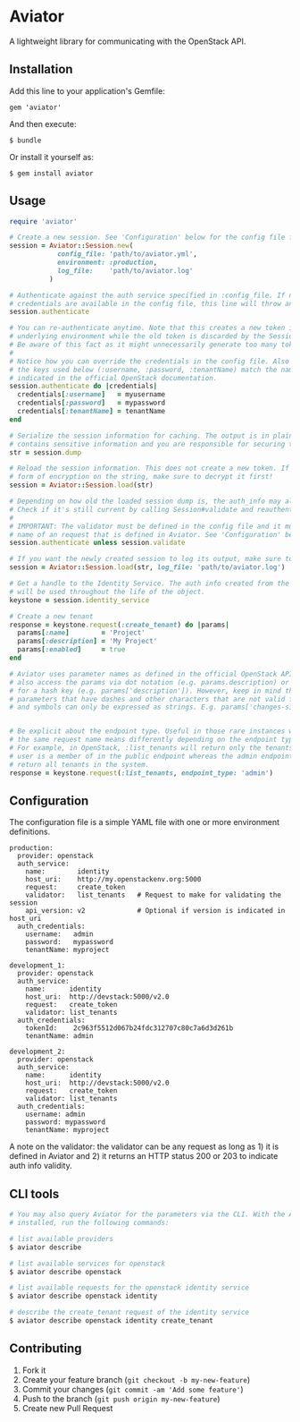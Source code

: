 # Aviator

A lightweight library for communicating with the OpenStack API.


## Installation

Add this line to your application's Gemfile:

    gem 'aviator'

And then execute:

    $ bundle

Or install it yourself as:

    $ gem install aviator

## Usage

```ruby
require 'aviator'

# Create a new session. See 'Configuration' below for the config file format.
session = Aviator::Session.new(
            config_file: 'path/to/aviator.yml',
            environment: :production,
            log_file:    'path/to/aviator.log'
          )

# Authenticate against the auth service specified in :config_file. If no 
# credentials are available in the config file, this line will throw an error.
session.authenticate

# You can re-authenticate anytime. Note that this creates a new token in the 
# underlying environment while the old token is discarded by the Session object.
# Be aware of this fact as it might unnecessarily generate too many tokens.
#
# Notice how you can override the credentials in the config file. Also note that
# the keys used below (:username, :password, :tenantName) match the name as 
# indicated in the official OpenStack documentation.
session.authenticate do |credentials|
  credentials[:username]   = myusername
  credentials[:password]   = mypassword
  credentials[:tenantName] = tenantName
end

# Serialize the session information for caching. The output is in plaintext JSON which
# contains sensitive information and you are responsible for securing this data.
str = session.dump

# Reload the session information. This does not create a new token. If you employed any
# form of encryption on the string, make sure to decrypt it first!
session = Aviator::Session.load(str)

# Depending on how old the loaded session dump is, the auth_info may already be expired. 
# Check if it's still current by calling Session#validate and reauthenticate as needed.
#
# IMPORTANT: The validator must be defined in the config file and it must refer to the
# name of an request that is defined in Aviator. See 'Configuration' below for examples
session.authenticate unless session.validate

# If you want the newly created session to log its output, make sure to indicate it on load
session = Aviator::Session.load(str, log_file: 'path/to/aviator.log')

# Get a handle to the Identity Service. The auth info created from the last authentication
# will be used throughout the life of the object.
keystone = session.identity_service

# Create a new tenant
response = keystone.request(:create_tenant) do |params|
  params[:name]        = 'Project'
  params[:description] = 'My Project'
  params[:enabled]     = true
end

# Aviator uses parameter names as defined in the official OpenStack API doc. You can 
# also access the params via dot notation (e.g. params.description) or by using a string
# for a hash key (e.g. params['description']). However, keep in mind that OpenStack
# parameters that have dashes and other characters that are not valid for method names
# and symbols can only be expressed as strings. E.g. params['changes-since']


# Be explicit about the endpoint type. Useful in those rare instances when
# the same request name means differently depending on the endpoint type.
# For example, in OpenStack, :list_tenants will return only the tenants the
# user is a member of in the public endpoint whereas the admin endpoint will
# return all tenants in the system.
response = keystone.request(:list_tenants, endpoint_type: 'admin')
```

## Configuration

The configuration file is a simple YAML file with one or more environment definitions.

```
production:
  provider: openstack
  auth_service:
    name:        identity
    host_uri:    http://my.openstackenv.org:5000
    request:     create_token
    validator:   list_tenants   # Request to make for validating the session
    api_version: v2             # Optional if version is indicated in host_uri
  auth_credentials:
    username:   admin
    password:   mypassword
    tenantName: myproject

development_1:
  provider: openstack
  auth_service:
    name:      identity
    host_uri:  http://devstack:5000/v2.0
    request:   create_token
    validator: list_tenants
  auth_credentials:
    tokenId:    2c963f5512d067b24fdc312707c80c7a6d3d261b
    tenantName: admin

development_2:
  provider: openstack
  auth_service:
    name:      identity
    host_uri:  http://devstack:5000/v2.0
    request:   create_token
    validator: list_tenants
  auth_credentials:
    username: admin
    password: mypassword
    tenantName: myproject
```

A note on the validator: the validator can be any request as long as 1) it is defined
in Aviator and 2) it returns an HTTP status 200 or 203 to indicate auth info validity.

## CLI tools

```bash
# You may also query Aviator for the parameters via the CLI. With the Aviator gem 
# installed, run the following commands:

# list available providers
$ aviator describe

# list available services for openstack
$ aviator describe openstack

# list available requests for the openstack identity service
$ aviator describe openstack identity

# describe the create_tenant request of the identity service
$ aviator describe openstack identity create_tenant
```
  
## Contributing

1. Fork it
2. Create your feature branch (`git checkout -b my-new-feature`)
3. Commit your changes (`git commit -am 'Add some feature'`)
4. Push to the branch (`git push origin my-new-feature`)
5. Create new Pull Request
